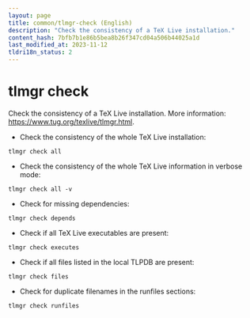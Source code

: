 ```yaml
---
layout: page
title: common/tlmgr-check (English)
description: "Check the consistency of a TeX Live installation."
content_hash: 7bfb7b1e86b5bea8b26f347cd04a506b44025a1d
last_modified_at: 2023-11-12
tldri18n_status: 2
---
```

# tlmgr check

Check the consistency of a TeX Live installation.
More information: <https://www.tug.org/texlive/tlmgr.html>.

- Check the consistency of the whole TeX Live installation:

`tlmgr check all`

- Check the consistency of the whole TeX Live information in verbose mode:

`tlmgr check all -v`

- Check for missing dependencies:

`tlmgr check depends`

- Check if all TeX Live executables are present:

`tlmgr check executes`

- Check if all files listed in the local TLPDB are present:

`tlmgr check files`

- Check for duplicate filenames in the runfiles sections:

`tlmgr check runfiles`
